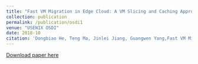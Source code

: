 ```yaml
---
title: "Fast VM Migration in Edge Cloud: A VM Slicing and Caching Approach"
collection: publication
permalink: /publication/osdi1
venue: "USENIX OSDI"
date: 2018-10
citation: 'Dongbiao He, Teng Ma, Jinlei Jiang, Guangwen Yang,Fast VM Migration in Edge Cloud: A VM Slicing and Caching Approach. USENIX OSDI 2018 Poster. '
---
```

[Download paper here](https://herbdb.github.io/herbthu.github.io/files/osdi1.pdf)

